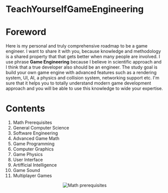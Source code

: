 # TeachYourselfGameEngineering
<h1>Foreword</h1>
<p>Here is my personal and truly comprehensive roadmap to be a game engineer. I want to share it with you, because knowledge and methodology is a shared property that that gets better when many people are involved.
I use phrase <strong>Game Engineering</strong> because I believe in scientific approach and I think that a true developer also should be an engineer. The study goal is build your own game engine with advanced features such as a rendering system, UI, AI, a physics and collision system, networking support etc. I'm sure that it helps you to totally understand modern game development approach and you will be able to use this knowledge to wide your expertise.</p>
<h1>Contents</h1>
<ol>
  <li>Math Prerequisites</li>
  <li>General Computer Science</li>
  <li>Software Engineering</li>
  <li>Advanced Game Math</li>
  <li>Game Programming</li>
  <li>Computer Graphics</li>
  <li>Game Physics</li>
  <li>User Interface</li>
  <li>Artifficial Intelligence</li>
  <li>Game Sound</li>
  <li>Multiplayer Games</li>
</ol>
<p align="center">
  <img alt="Math prerequisites" src="https://user-images.githubusercontent.com/31415381/142594757-80ff9e6e-18bc-437d-953f-8a7df511e156.png" />
</p>
